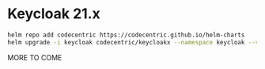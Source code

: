 # Keycloak 21.x

```sh
helm repo add codecentric https://codecentric.github.io/helm-charts
helm upgrade -i keycloak codecentric/keycloakx --namespace keycloak --values $name.yaml
```

MORE TO COME